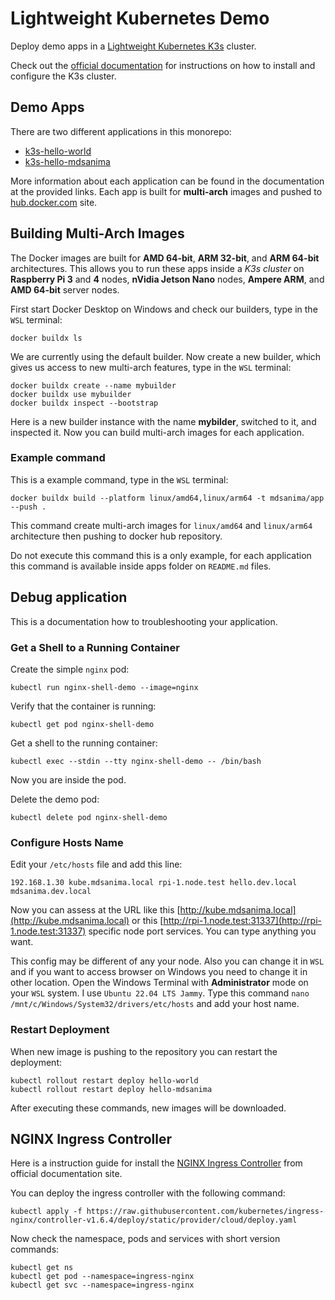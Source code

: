 # Lightweight Kubernetes Demo

Deploy demo apps in a [Lightweight Kubernetes K3s](https://k3s.io/) cluster.

Check out the [official documentation](https://docs.k3s.io/) for instructions on
how to install and configure the K3s cluster.

## Demo Apps

There are two different applications in this monorepo:

- [k3s-hello-world](/apps/k3s-hello-world/README.md)
- [k3s-hello-mdsanima](apps/k3s-hello-mdsanima/README.md)

More information about each application can be found in the documentation at the
provided links. Each app is built for **multi-arch** images and pushed to
[hub.docker.com](https://hub.docker.com/u/mdsanima/) site.

## Building Multi-Arch Images

The Docker images are built for **AMD 64-bit**, **ARM 32-bit**, and **ARM
64-bit** architectures. This allows you to run these apps inside a _K3s cluster_
on **Raspberry Pi 3** and **4** nodes, **nVidia Jetson Nano** nodes, **Ampere
ARM**, and **AMD 64-bit** server nodes.

First start Docker Desktop on Windows and check our builders, type in the `WSL`
terminal:

```shell
docker buildx ls
```

We are currently using the default builder. Now create a new builder, which
gives us access to new multi-arch features, type in the `WSL` terminal:

```shell
docker buildx create --name mybuilder
docker buildx use mybuilder
docker buildx inspect --bootstrap
```

Here is a new builder instance with the name **mybilder**, switched to it, and
inspected it. Now you can build multi-arch images for each application.

### Example command

This is a example command, type in the `WSL` terminal:

```shell
docker buildx build --platform linux/amd64,linux/arm64 -t mdsanima/app --push .
```

This command create multi-arch images for `linux/amd64` and `linux/arm64`
architecture then pushing to docker hub repository.

Do not execute this command this is a only example, for each application this
command is available inside apps folder on `README.md` files.

## Debug application

This is a documentation how to troubleshooting your application.

### Get a Shell to a Running Container

Create the simple `nginx` pod:

```shell
kubectl run nginx-shell-demo --image=nginx
```

Verify that the container is running:

```shell
kubectl get pod nginx-shell-demo
```

Get a shell to the running container:

```shell
kubectl exec --stdin --tty nginx-shell-demo -- /bin/bash
```

Now you are inside the pod.

Delete the demo pod:

```shell
kubectl delete pod nginx-shell-demo
```

### Configure Hosts Name

Edit your `/etc/hosts` file and add this line:

```shell
192.168.1.30 kube.mdsanima.local rpi-1.node.test hello.dev.local mdsanima.dev.local
```

Now you can assess at the URL like this
[http://kube.mdsanima.local](http://kube.mdsanima.local) or this
[http://rpi-1.node.test:31337](http://rpi-1.node.test:31337) specific node port
services. You can type anything you want.

This config may be different of any your node. Also you can change it in `WSL`
and if you want to access browser on Windows you need to change it in other
location. Open the Windows Terminal with **Administrator** mode on your `WSL`
system. I use `Ubuntu 22.04 LTS Jammy`. Type this command
`nano /mnt/c/Windows/System32/drivers/etc/hosts` and add your host name.

### Restart Deployment

When new image is pushing to the repository you can restart the deployment:

```shell
kubectl rollout restart deploy hello-world
kubectl rollout restart deploy hello-mdsanima
```

After executing these commands, new images will be downloaded.

## NGINX Ingress Controller

Here is a instruction guide for install the
[NGINX Ingress Controller](https://kubernetes.github.io/ingress-nginx/deploy/)
from official documentation site.

You can deploy the ingress controller with the following command:

```shell
kubectl apply -f https://raw.githubusercontent.com/kubernetes/ingress-nginx/controller-v1.6.4/deploy/static/provider/cloud/deploy.yaml
```

Now check the namespace, pods and services with short version commands:

```shell
kubectl get ns
kubectl get pod --namespace=ingress-nginx
kubectl get svc --namespace=ingress-nginx
```
